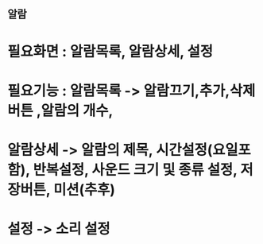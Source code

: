 ## 알람

# 필요화면 : 알람목록, 알람상세, 설정

# 필요기능 : 알람목록 -> 알람끄기,추가,삭제버튼 ,알람의 개수, 
#          알람상세 -> 알람의 제목, 시간설정(요일포함), 반복설정, 사운드 크기 및 종류 설정, 저장버튼, 미션(추후)
#          설정 ->  소리 설정